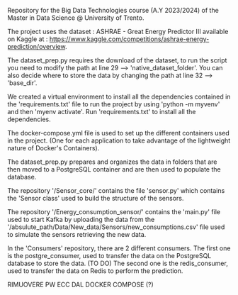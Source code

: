 Repository for the Big Data Technologies course (A.Y 2023/2024) of the Master in Data Science @ University of Trento.

The project uses the dataset : ASHRAE - Great Energy Predictor III available on Kaggle at : https://www.kaggle.com/competitions/ashrae-energy-prediction/overview.

The dataset_prep.py requires the download of the dataset, to run the script you need to modify the path at line 29 --> 'native_dataset_folder'. 
You can also decide where to store the data by changing the path at line 32 --> 'base_dir'.

We created a virtual environment to install all the dependencies contained in the 'requirements.txt' file to run the project by using 'python -m myvenv' and then 'myenv activate'.
Run 'requirements.txt' to install all the dependencies.

The docker-compose.yml file is used to set up the different containers used in the project. (One for each application to take advantage of the lightweight nature of Docker's Containers).

The dataset_prep.py prepares and organizes the data in folders that are then moved to a PostgreSQL container and are then used to populate the database.

The repository '/Sensor_core/' contains the file 'sensor.py' which contains the 'Sensor class' used to build the structure of the sensors.

The repository '/Energy_consumption_sensor/' contains the 'main.py' file used to start Kafka by uploading the data from the '/absulute_path/Data/New_data/Sensors/new_consumptions.csv' file used to simulate the sensors retrieving the new data.

In the 'Consumers' repository, there are 2 different consumers. 
The first one is the postgre_consumer, used to transfer the data on the PostgreSQL database to store the data. (TO DO)
The second one is the redis_consumer, used to transfer the data on Redis to perform the prediction.



RIMUOVERE PW ECC DAL DOCKER COMPOSE (?)
